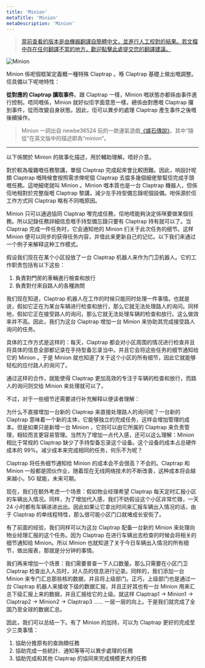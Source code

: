 ```yaml
---
title: 'Minion'
metaTitle: 'Minion'
metaDescription: 'Minion'
---
```


> [當前查看的版本是由機器翻譯自簡體中文，並進行人工校對的結果。若文檔中存在任何翻譯不當的地方，歡迎點擊此處提交您的翻譯建議。](https://crwd.in/newbeclaptrap)

![Minion](/images/20190228-002.gif)

Minion 係呢個框架定義概一種特殊 Claptrap 。喺 Claptrap 基礎上做出嘅調整。佢具備以下呢哋特性：

**從對應的 Claptrap 讀取事件**。跟 Claptrap 一樣，Minion 嘅狀態亦都係由事件進行控制。唔同嘅係，Minion 就好似佢字面意思一樣，總係由對應嘅 Claptrap 攞到事件，從而改變自身狀態。因此，佢可以異步的處理 Claptrap 產生事件之後嘅後續操作。

> Minion 一詞出自 newbe36524 玩的一款運氣遊戲[《爐石傳說》](https://zh.moegirl.org/%E7%82%89%E7%9F%B3%E4%BC%A0%E8%AF%B4)，其中“隨從”在英文版中的描述即為“minion”。

---

以下係關於 Minion 的故事化描述，用於輔助理解。唔好介意。

對於較為複雜嘅任務黎講，單個 Claptrap 完成起來會比較困難。因此，响設計呢類 Claptrap 嘅時候會按照需求俾呢個 Claptrap 去揾多幾個細佬黎幫佢完成手頭嘅任務。這哋細佬就叫 Minion 。Minion 嘅本質也是一台 Claptrap 機器人，但係佢地相對於完整版嘅 Claptrap 黎講，減少左手持型備忘錄呢個設備。咁係源於佢工作方式同 Claptrap 略有不同嘅原因。

Minion 只可以通過協同 Claptrap 嚟完成任務，佢地唔能夠決定係咪要做某個任務。所以記錄任務詳細信息嘅手持型備忘錄只要有 Claptrap 持有就可以了。当 Claptrap 完成一件任务时，它会通知他的 Minion 们关于此次任务的细节。这样 Minion 便可以同步的获得任务内容，并借此来更新自己的记忆。以下我们来通过一个例子来解释这种工作模式。

假设我们现在在某个小区投放了一台 Claptrap 机器人来作为门卫机器人。它的工作职责包括有以下这些：

1. 負責對門房的車輛進行檢查和放行
2. 負責對付來自路人的各種詢問

我们现在知道，Claptrap 机器人在工作的时候只能同时处理一件事情。也就是说，假如它正在为某台车辆进行检查和放行，那么它就无法处理路人的询问。同样地，假如它正在接受路人的询问，那么它就无法处理车辆的检查和放行。这么做效率并不高。因此，我们为这台 Claptrap 增加一台 Minion 来协助其完成接受路人询问的任务。

具体的工作方式是这样的：每天，Claptrap 都会对小区周围的情况进行检查并且将具体的信息全部都记录在手持型备忘录当中。并且它会将这些任务的细节通知给它的 Minion 。于是 Minion 就也知道了关于这个小区的所有细节，因此它就能够轻松的应付路人的询问了。

通过这样的合作，就能使得 Claptrap 更加高效的专注于车辆的检查和放行，而路人的询问则交给 Minion 来处理就可以了。

不过，对于一些细节还需要进行补充解释以便读者理解：

为什么不直接增加一台新的 Claptrap 来直接处理路人的询问呢？一台新的 Claptrap 意味着一个新的主体，它能够独立的完成任务，这样会增加管理的成本。但是如果只是新增一台 Minion ，它则可以由它所属的 Claptrap 来负责管理，相较而言更容易管理。当然为了增加一点代入感，还可以这么理解：Minion 相比于常规的 Claptrap 缺少了手持型备忘录这个设备。这个设备的成本占总硬件成本的 99%。减少成本来完成相同的任务，何乐不为呢？

Claptrap 将任务细节通知给 Minion 的成本会不会很高？不会的。Claptrap 和 Minion 一般都是团伙作业，随着现在无线网络技术的不断改善，这种成本将会越来越小。5G 赋能，未来可期。

现在，我们在额外考虑一个场景：假如物业经理希望 Claptrap 每天定时汇报小区的车辆出入情况。同样，为了增加代入感，我们不妨假设这个小区非常忙碌，一天 24 小时都有车辆进进出出。因此如果让它拿出时间来汇报车辆出入情况的话，由于 Claptrap 的单线程特性，那么很可能小区门口就堵成长安街了。

有了前面的经验，我们同样可以为这台 Claptrap 配备一台新的 Minion 来处理向物业经理汇报的这个任务。因为 Claptrap 在进行车辆出去检查的时候会将相关的细节通知给 Minion。所以 Minion 也就知道了关于今日车辆出入情况的所有细节，做出报表，那就是分分钟的事情。

我们再来增加一个场景：我们需要普查一下人口数量。那么只需要在小区门卫 Claptrap 检查出入人员时，对人员的信息进行记录。同样的，我们添加一台 Minion 来专门汇总那些核的数据，并且将上级部门。正巧，上级部门也是通过一台 Claptrap 机器人来接收下级的数据汇报，并且正好其也有一台 Minion 用来汇总下级汇报上来的数据，并且汇报给它的上级。就这样 Claptrap1 -> Minion1 -> Claptrap2 -> Minion2 -> Claptrap3 …… 一层一层的向上。于是我们就完成了全国乃至全球的数据汇总。

因此，我们可以总结一下。有了 Minion 的加持，可以为 Claptrap 更好的完成至少三类事情：

1. 協助分擔原有的查詢類任務
2. 協助完成一些統計、通知等等可以異步處理的任務
3. 協助完成和其他 Claptrap 的協同來完成規模更大的任務
